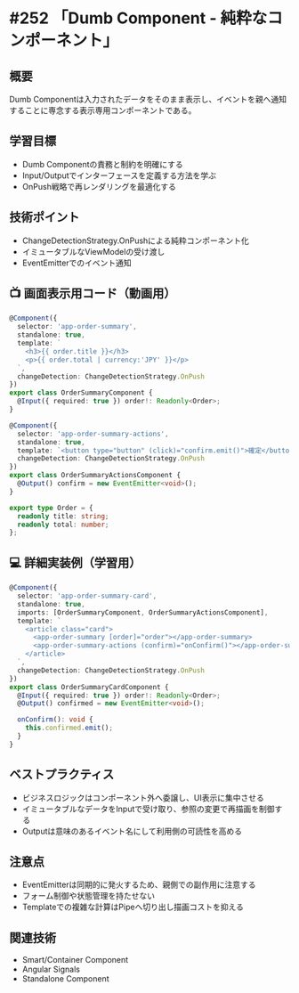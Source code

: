 # #252 「Dumb Component - 純粋なコンポーネント」

## 概要
Dumb Componentは入力されたデータをそのまま表示し、イベントを親へ通知することに専念する表示専用コンポーネントである。

## 学習目標
- Dumb Componentの責務と制約を明確にする
- Input/Outputでインターフェースを定義する方法を学ぶ
- OnPush戦略で再レンダリングを最適化する

## 技術ポイント
- ChangeDetectionStrategy.OnPushによる純粋コンポーネント化
- イミュータブルなViewModelの受け渡し
- EventEmitterでのイベント通知

## 📺 画面表示用コード（動画用）
```typescript
@Component({
  selector: 'app-order-summary',
  standalone: true,
  template: `
    <h3>{{ order.title }}</h3>
    <p>{{ order.total | currency:'JPY' }}</p>
  `,
  changeDetection: ChangeDetectionStrategy.OnPush
})
export class OrderSummaryComponent {
  @Input({ required: true }) order!: Readonly<Order>;
}
```

```typescript
@Component({
  selector: 'app-order-summary-actions',
  standalone: true,
  template: `<button type="button" (click)="confirm.emit()">確定</button>`,
  changeDetection: ChangeDetectionStrategy.OnPush
})
export class OrderSummaryActionsComponent {
  @Output() confirm = new EventEmitter<void>();
}
```

```typescript
export type Order = {
  readonly title: string;
  readonly total: number;
};
```

## 💻 詳細実装例（学習用）
```typescript
@Component({
  selector: 'app-order-summary-card',
  standalone: true,
  imports: [OrderSummaryComponent, OrderSummaryActionsComponent],
  template: `
    <article class="card">
      <app-order-summary [order]="order"></app-order-summary>
      <app-order-summary-actions (confirm)="onConfirm()"></app-order-summary-actions>
    </article>
  `,
  changeDetection: ChangeDetectionStrategy.OnPush
})
export class OrderSummaryCardComponent {
  @Input({ required: true }) order!: Readonly<Order>;
  @Output() confirmed = new EventEmitter<void>();

  onConfirm(): void {
    this.confirmed.emit();
  }
}
```

## ベストプラクティス
- ビジネスロジックはコンポーネント外へ委譲し、UI表示に集中させる
- イミュータブルなデータをInputで受け取り、参照の変更で再描画を制御する
- Outputは意味のあるイベント名にして利用側の可読性を高める

## 注意点
- EventEmitterは同期的に発火するため、親側での副作用に注意する
- フォーム制御や状態管理を持たせない
- Templateでの複雑な計算はPipeへ切り出し描画コストを抑える

## 関連技術
- Smart/Container Component
- Angular Signals
- Standalone Component
